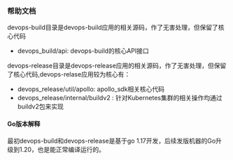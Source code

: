 ### 帮助文档

devops-build目录是devops-build应用的相关源码，作了无害处理，但保留了核心代码
* devops_build/api: devops-build的核心API接口


devops-release目录是devops-release应用的相关源码，作了无害处理，但保留了核心代码,devops-relase应用较为核心有：

* devops_release/util/apollo: apollo_sdk相关核心代码
* devops_release/internal/buildv2 : 针对Kubernetes集群的相关操作均通过buildv2包来实现

#### Go版本解释
最初devops-build和devops-release是基于go 1.17开发，后续发版机器的Go升级到1.20，也是能正常编译运行的。


